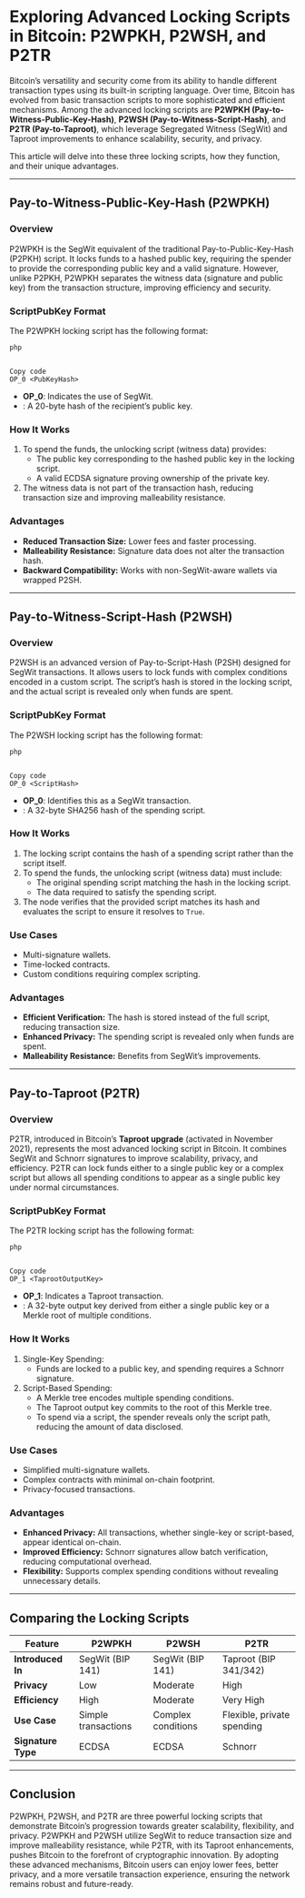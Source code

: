 # Exploring Advanced Locking Scripts in Bitcoin: P2WPKH, P2WSH, and P2TR

Bitcoin’s versatility and security come from its ability to handle different transaction types using its built-in scripting language. Over time, Bitcoin has evolved from basic transaction scripts to more sophisticated and efficient mechanisms. Among the advanced locking scripts are **P2WPKH (Pay-to-Witness-Public-Key-Hash)**, **P2WSH (Pay-to-Witness-Script-Hash)**, and **P2TR (Pay-to-Taproot)**, which leverage Segregated Witness (SegWit) and Taproot improvements to enhance scalability, security, and privacy. 

This article will delve into these three locking scripts, how they function, and their unique advantages.

------

## Pay-to-Witness-Public-Key-Hash (P2WPKH)

### Overview

P2WPKH is the SegWit equivalent of the traditional Pay-to-Public-Key-Hash (P2PKH) script. It locks funds to a hashed public key, requiring the spender to provide the corresponding public key and a valid signature. However, unlike P2PKH, P2WPKH separates the witness data (signature and public key) from the transaction structure, improving efficiency and security.

### ScriptPubKey Format

The P2WPKH locking script has the following format:

```
php


Copy code
OP_0 <PubKeyHash>
```

- **OP_0**: Indicates the use of SegWit.
- **<PubKeyHash>**: A 20-byte hash of the recipient’s public key.

### How It Works

1. To spend the funds, the unlocking script (witness data) provides:
   - The public key corresponding to the hashed public key in the locking script.
   - A valid ECDSA signature proving ownership of the private key.
2. The witness data is not part of the transaction hash, reducing transaction size and improving malleability resistance.

### Advantages

- **Reduced Transaction Size:** Lower fees and faster processing.
- **Malleability Resistance:** Signature data does not alter the transaction hash.
- **Backward Compatibility:** Works with non-SegWit-aware wallets via wrapped P2SH.

------

## Pay-to-Witness-Script-Hash (P2WSH)

### Overview

P2WSH is an advanced version of Pay-to-Script-Hash (P2SH) designed for SegWit transactions. It allows users to lock funds with complex conditions encoded in a custom script. The script’s hash is stored in the locking script, and the actual script is revealed only when funds are spent.

### ScriptPubKey Format

The P2WSH locking script has the following format:

```
php


Copy code
OP_0 <ScriptHash>
```

- **OP_0**: Identifies this as a SegWit transaction.
- **<ScriptHash>**: A 32-byte SHA256 hash of the spending script.

### How It Works

1. The locking script contains the hash of a spending script rather than the script itself.
2. To spend the funds, the unlocking script (witness data) must include:
   - The original spending script matching the hash in the locking script.
   - The data required to satisfy the spending script.
3. The node verifies that the provided script matches its hash and evaluates the script to ensure it resolves to `True`.

### Use Cases

- Multi-signature wallets.
- Time-locked contracts.
- Custom conditions requiring complex scripting.

### Advantages

- **Efficient Verification:** The hash is stored instead of the full script, reducing transaction size.
- **Enhanced Privacy:** The spending script is revealed only when funds are spent.
- **Malleability Resistance:** Benefits from SegWit’s improvements.

------

## Pay-to-Taproot (P2TR)

### Overview

P2TR, introduced in Bitcoin’s **Taproot upgrade** (activated in November 2021), represents the most advanced locking script in Bitcoin. It combines SegWit and Schnorr signatures to improve scalability, privacy, and efficiency. P2TR can lock funds either to a single public key or a complex script but allows all spending conditions to appear as a single public key under normal circumstances.

### ScriptPubKey Format

The P2TR locking script has the following format:

```
php


Copy code
OP_1 <TaprootOutputKey>
```

- **OP_1**: Indicates a Taproot transaction.
- **<TaprootOutputKey>**: A 32-byte output key derived from either a single public key or a Merkle root of multiple conditions.

### How It Works

1. Single-Key Spending:
   - Funds are locked to a public key, and spending requires a Schnorr signature.
2. Script-Based Spending:
   - A Merkle tree encodes multiple spending conditions.
   - The Taproot output key commits to the root of this Merkle tree.
   - To spend via a script, the spender reveals only the script path, reducing the amount of data disclosed.

### Use Cases

- Simplified multi-signature wallets.
- Complex contracts with minimal on-chain footprint.
- Privacy-focused transactions.

### Advantages

- **Enhanced Privacy:** All transactions, whether single-key or script-based, appear identical on-chain.
- **Improved Efficiency:** Schnorr signatures allow batch verification, reducing computational overhead.
- **Flexibility:** Supports complex spending conditions without revealing unnecessary details.

------

## Comparing the Locking Scripts

| **Feature**        | **P2WPKH**          | **P2WSH**          | **P2TR**                   |
| ------------------ | ------------------- | ------------------ | -------------------------- |
| **Introduced In**  | SegWit (BIP 141)    | SegWit (BIP 141)   | Taproot (BIP 341/342)      |
| **Privacy**        | Low                 | Moderate           | High                       |
| **Efficiency**     | High                | Moderate           | Very High                  |
| **Use Case**       | Simple transactions | Complex conditions | Flexible, private spending |
| **Signature Type** | ECDSA               | ECDSA              | Schnorr                    |

------

## Conclusion

P2WPKH, P2WSH, and P2TR are three powerful locking scripts that demonstrate Bitcoin’s progression towards greater scalability, flexibility, and privacy. P2WPKH and P2WSH utilize SegWit to reduce transaction size and improve malleability resistance, while P2TR, with its Taproot enhancements, pushes Bitcoin to the forefront of cryptographic innovation. By adopting these advanced mechanisms, Bitcoin users can enjoy lower fees, better privacy, and a more versatile transaction experience, ensuring the network remains robust and future-ready.